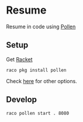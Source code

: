 # Resume

Resume in code using [Pollen](https://github.com/mbutterick/pollen)

## Setup

Get [Racket](https://download.racket-lang.org/)

```raco pkg install pollen```

Check [here](https://docs.racket-lang.org/pollen/Installation.html) for other options.

## Develop

```raco pollen start . 8080```
